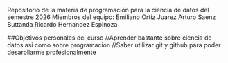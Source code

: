 Repositorio de la materia de programación para la ciencia de datos del semestre 2026 Miembros del equipo: Emiliano Ortiz Juarez Arturo Saenz Buttanda Ricardo Hernandez Espinoza

##Objetivos personales del curso
//Aprender bastante sobre ciencia de datos asi como sobre programacion
//Saber utilizar git y github para poder desarollarme profesionalmente
